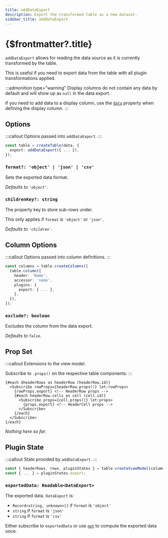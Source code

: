 ```yaml
---
title: addDataExport
description: Export the transformed table as a new dataset.
sidebar_title: addDataExport
---
```


<script>
  import { useHljs } from '$lib/utils/useHljs';
  useHljs('ts');
</script>

# {$frontmatter?.title}

`addDataExport` allows for reading the data source as it is currently transformed by the table.

This is useful if you need to export data from the table with all plugin transformations applied.

:::admonition type="warning"
Display columns do not contain any data by default and will show up as `null` in the data export.

If you need to add data to a display column, use the [`data`](../api/create-columns.md#displaydef-data-displaycell-state-readable-unknown-unknown) property when defining the display column.
:::

## Options

:::callout
Options passed into `addDataExport`.
:::

```ts {3}
const table = createTable(data, {
  export: addDataExport({ ... }),
});
```

### `format?: 'object' | 'json' | 'csv'`

Sets the exported data format.

_Defaults to `'object'`_.

### `childrenKey?: string`

The property key to store sub-rows under.

This only applies if `format` is `'object'` or `'json'`.

_Defaults to `'children'`_.

## Column Options

:::callout
Options passed into column definitions.
:::

```ts {7}
const columns = table.createColumns([
  table.column({
    header: 'Name',
    accessor: 'name',
    plugins: {
      export: { ... },
    },
  }),
]);
```

### `exclude?: boolean`

Excludes the column from the data export.

_Defaults to `false`_.

## Prop Set

:::callout
Extensions to the view model.

Subscribe to `.props()` on the respective table components.
:::

```svelte
{#each $headerRows as headerRow (headerRow.id)}
  <Subscribe rowProps={headerRow.props()} let:rowProps>
    {rowProps.export} <!-- HeaderRow props -->
    {#each headerRow.cells as cell (cell.id)}
      <Subscribe props={cell.props()} let:props>
        {props.export} <!-- HeaderCell props -->
      </Subscribe>
    {/each}
  </Subscribe>
{/each}
```

_Nothing here so far_.

## Plugin State

:::callout
State provided by `addDataExport`.
:::

```ts {3}
const { headerRows, rows, pluginStates } = table.createViewModel(columns);
const { ... } = pluginStates.export;
```

### `exportedData: Readable<DataExport>`

The exported data. `DataExport` is:

- `Record<string, unknown>[]` if `format` is `'object'`
- `string` if `format` is `'json'`
- `string` if `format` is `'csv'`

Either subscribe to `exportedData` or use [`get`](https://svelte.dev/docs#run-time-svelte-store-get) to compute the exported data once.
